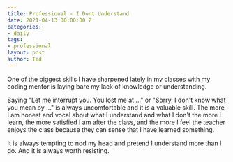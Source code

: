```yaml
---
title: Professional - I Dont Understand
date: 2021-04-13 00:00:00 Z
categories:
- daily
tags:
- professional
layout: post
author: Ted
---
```


One of the biggest skills I have sharpened lately in my classes with my coding mentor is laying bare my lack of knowledge or understanding.

Saying "Let me interrupt you. You lost me at ..." or "Sorry, I don't know what you mean by ..." is always uncomfortable and it is a valuable skill. The more I am honest and vocal about what I understand and what I don't the more I learn, the more satisfied I am after the class, and the more I feel the teacher enjoys the class because they can sense that I have learned something. 

It is always tempting to nod my head and pretend I understand more than I do. And it is always worth resisting. 
